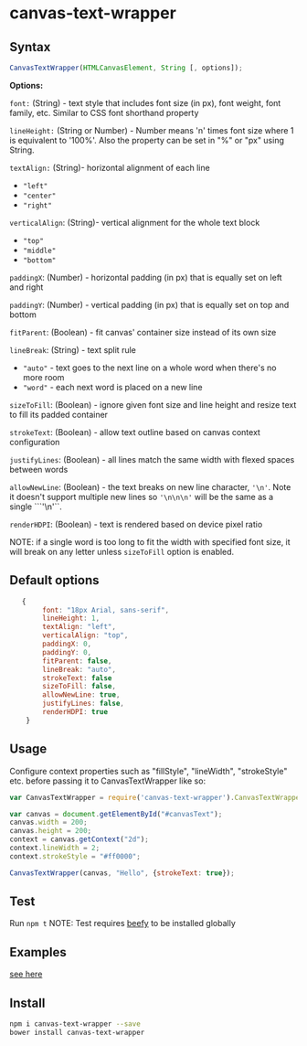 # canvas-text-wrapper


## Syntax
```javascript
CanvasTextWrapper(HTMLCanvasElement, String [, options]);
```


__Options:__


```font:``` (String) - text style that includes font size (in px), font weight, font family, etc. Similar to CSS font
 shorthand property
 
 
```lineHeight:``` (String or Number) - Number means 'n' times font size where 1 is equivalent to '100%'. Also the property can be set in "%" or "px" using String.


```textAlign:``` (String)- horizontal alignment of each line
   * ```"left"```
   * ```"center"```
   * ```"right"```


```verticalAlign```: (String)- vertical alignment for the whole text block
   * ```"top"```
   * ```"middle"```
   * ```"bottom"```


```paddingX```: (Number) - horizontal padding (in px) that is equally set on left and right


```paddingY```: (Number) - vertical padding (in px) that is equally set on top and bottom


```fitParent```: (Boolean) - fit canvas' container size instead of its own size


```lineBreak```: (String) - text split rule
   * ```"auto"``` - text goes to the next line on a whole word when there's no more room
   * ```"word"``` - each next word is placed on a new line


```sizeToFill```: (Boolean) - ignore given font size and line height and resize text to fill its padded container


```strokeText```: (Boolean) - allow text outline based on canvas context configuration


```justifyLines```: (Boolean) - all lines match the same width with flexed spaces between words


```allowNewLine```: (Boolean) - the text breaks on new line character, ```'\n'```. Note it doesn't support multiple new lines so ```'\n\n\n'``` will be the same as a single ```'\n'``.


```renderHDPI```: (Boolean) - text is rendered based on device pixel ratio


NOTE: if a single word is too long to fit the width with specified font size, it will break on any letter unless ```sizeToFill``` option is enabled.


## Default options
```javascript
   { 
        font: "18px Arial, sans-serif",
        lineHeight: 1,
        textAlign: "left",
        verticalAlign: "top",
        paddingX: 0,
        paddingY: 0,
        fitParent: false,
        lineBreak: "auto",
        strokeText: false
        sizeToFill: false,
        allowNewLine: true,
        justifyLines: false,
        renderHDPI: true
    }
```


## Usage
Configure context properties such as "fillStyle", "lineWidth", "strokeStyle" etc. before passing it to CanvasTextWrapper like so:

```javascript
var CanvasTextWrapper = require('canvas-text-wrapper').CanvasTextWrapper;

var canvas = document.getElementById("#canvasText");
canvas.width = 200;
canvas.height = 200;
context = canvas.getContext("2d");
context.lineWidth = 2;
context.strokeStyle = "#ff0000";

CanvasTextWrapper(canvas, "Hello", {strokeText: true});
```


## Test
Run ```npm t```
NOTE: Test requires [beefy](http://didact.us/beefy/) to be installed globally 


## Examples
[see here](http://namniak.github.io/canvas-text-wrapper/)


## Install
```sh
npm i canvas-text-wrapper --save
bower install canvas-text-wrapper
```
